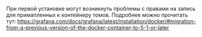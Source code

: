 При первой установке могут возникнуть проблемы с правами на запись для примапленных к контейнеру томов.
Подробнее можно прочитать тут:
https://grafana.com/docs/grafana/latest/installation/docker/#migration-from-a-previous-version-of-the-docker-container-to-5-1-or-later
